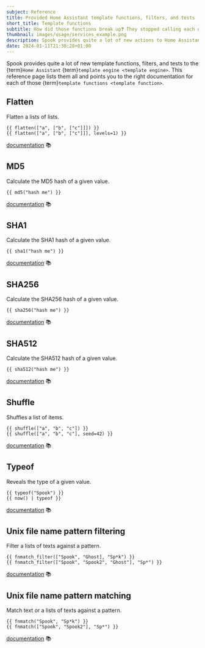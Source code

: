 ```yaml
---
subject: Reference
title: Provided Home Assistant template functions, filters, and tests
short_title: Template functions
subtitle: How did those functions break up❓ They stopped calling each other 🥁
thumbnail: images/usage/services_example.png
description: Spook provides quite a lot of new actions to Home Assistant. This reference pages lists them all, and points you to the right documentation.
date: 2024-01-11T21:30:28+01:00
---
```


Spook provides quite a lot of new template functions, filters, and tests to the {term}`Home Assistant` {term}`template engine <template engine>`. This reference page lists them all and points you to the right documentation for each of those {term}`template functions <template function>`.

## Flatten

Flatten a lists of lists.

```
{{ flatten(["a", ["b", ["c"]]]) }}
{{ flatten(["a", ["b", ["c"]]], levels=1) }}
```

[documentation](template_functions/flatten) 📚

## MD5

Calculate the MD5 hash of a given value.

```
{{ md5("hash me") }}
```

[documentation](template_functions/md5) 📚

## SHA1

Calculate the SHA1 hash of a given value.

```
{{ sha1("hash me") }}
```

[documentation](template_functions/sha1) 📚

## SHA256

Calculate the SHA256 hash of a given value.

```
{{ sha256("hash me") }}
```

[documentation](template_functions/sha256) 📚

## SHA512

Calculate the SHA512 hash of a given value.

```
{{ sha512("hash me") }}
```

[documentation](template_functions/sha512) 📚

## Shuffle

Shuffles a list of items.

```
{{ shuffle(["a", "b", "c"]) }}
{{ shuffle(["a", "b", "c"], seed=42) }}
```

[documentation](template_functions/shuffle) 📚

## Typeof

Reveals the type of a given value.

```
{{ typeof("Spook") }}
{{ now() | typeof }}
```

[documentation](template_functions/typeof) 📚

## Unix file name pattern filtering

Filter a lists of texts against a pattern.

```
{{ fnmatch_filter(["Spook", "Ghost], "Sp*k") }}
{{ fnmatch_filter(["Spook", "Spook2", "Ghost"], "Sp*") }}
```

[documentation](template_functions/fnmatch_filter) 📚

## Unix file name pattern matching

Match text or a lists of texts against a pattern.

```
{{ fnmatch("Spook", "Sp*k") }}
{{ fnmatch(["Spook", "Spook2"], "Sp*") }}
```

[documentation](template_functions/fnmatch) 📚
